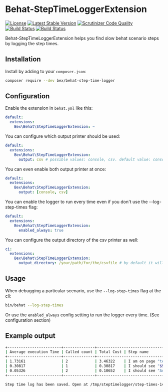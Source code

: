 Behat-StepTimeLoggerExtension
=========================
[![License](https://poser.pugx.org/bex/behat-step-time-logger/license)](https://packagist.org/packages/bex/behat-step-time-logger)
[![Latest Stable Version](https://poser.pugx.org/bex/behat-step-time-logger/version)](https://packagist.org/packages/bex/behat-step-time-logger)
[![Scrutinizer Code Quality](https://scrutinizer-ci.com/g/tkotosz/behat-step-time-logger/badges/quality-score.png?b=master)](https://scrutinizer-ci.com/g/tkotosz/behat-step-time-logger/?branch=master)
[![Build Status](https://scrutinizer-ci.com/g/tkotosz/behat-step-time-logger/badges/build.png?b=master)](https://scrutinizer-ci.com/g/tkotosz/behat-step-time-logger/build-status/master)
[![Build Status](https://travis-ci.org/tkotosz/behat-step-time-logger.svg?branch=master)](https://travis-ci.org/tkotosz/behat-step-time-logger)

Behat-StepTimeLoggerExtension helps you find slow behat scenario steps by logging the step times.

Installation
------------

Install by adding to your `composer.json`:

```bash
composer require --dev bex/behat-step-time-logger
```

Configuration
-------------

Enable the extension in `behat.yml` like this:

```yml
default:
  extensions:
    Bex\Behat\StepTimeLoggerExtension: ~
```

You can configure which output printer should be used:
```yml
default:
  extensions:
    Bex\Behat\StepTimeLoggerExtension:
      output: csv # possible values: console, csv. default value: console
```

You can even enable both output printer at once:
```yml
default:
  extensions:
    Bex\Behat\StepTimeLoggerExtension:
      output: [console, csv]
```

You can enable the logger to run every time even if you don't use the --log-step-times flag:
```yml
default:
  extensions:
    Bex\Behat\StepTimeLoggerExtension:
      enabled_always: true
```

You can configure the output directory of the csv printer as well:
```yml
ci:
  extensions:
    Bex\Behat\StepTimeLoggerExtension:
      output_directory: /your/path/for/the/csvfile # by default it will be saved to the /tmp/steptimelogger directory
```

Usage
-----

When debugging a particular scenario, use the `--log-step-times` flag at the cli:

```bash
bin/behat --log-step-times
```

Or use the `enabled_always` config setting to run the logger every time. (See configuration section)

Example output
--------------

```bash
+------------------------+--------------+-----------------------------------------------------+
| Average execution Time | Called count | Total Cost | Step name                              |
+------------------------+--------------+-----------------------------------------------------+
| 1.73161                | 2            | 3.46322    | I am on page "test-product.html"       |
| 0.30817                | 1            | 0.30817    | I should see "$99,999.00" as the price |
| 0.05326                | 2            | 0.10652    | I should see "Add to Compare"          |
+------------------------+--------------+-----------------------------------------------------+
```

```bash
Step time log has been saved. Open at /tmp/steptimelogger/step-times-1447580698.csv
```
